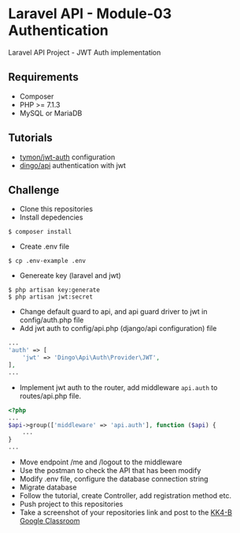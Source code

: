 # Laravel API - Module-03 Authentication

Laravel API Project - JWT Auth implementation

## Requirements

- Composer
- PHP >= 7.1.3
- MySQL or MariaDB

## Tutorials

- [tymon/jwt-auth](https://medium.com/employbl/build-authentication-into-your-laravel-api-with-json-web-tokens-jwt-cd223ace8d1a) configuration
- [dingo/api](https://github.com/dingo/api/wiki/Authentication#json-web-tokens-jwt) authentication with jwt

## Challenge
- Clone this repositories
- Install depedencies
```text
$ composer install
```
- Create .env file
```text
$ cp .env-example .env
```
- Genereate key (laravel and jwt)
```text
$ php artisan key:generate
$ php artisan jwt:secret
```
- Change default guard to api, and api guard driver to jwt in config/auth.php file
- Add jwt auth to config/api.php (django/api configuration) file
```php
...
'auth' => [
    'jwt' => 'Dingo\Api\Auth\Provider\JWT',
],
...
```
- Implement jwt auth to the router, add middleware `api.auth` to routes/api.php file.
```php
<?php
...
$api->group(['middleware' => 'api.auth'], function ($api) {
    ...
}
...
```
- Move endpoint /me and /logout to the middleware
- Use the postman to check the API that has been modify
- Modify .env file, configure the database connection string
- Migrate database
- Follow the tutorial, create Controller, add registration method etc.
- Push project to this repositories
- Take a screenshot of your repositories link and post to the [KK4-B Google Classroom](https://classroom.google.com)
